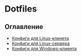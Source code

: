 # Dotfiles

## Оглавление
- [Конфиги для Linux-клинета](linux-client)
- [Конфиги для Linux-сервера](linux-server)
- [Конфиги для Windows-клиента](windows-client)
